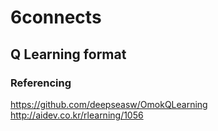 # 6connects

## Q Learning format

### Referencing 

https://github.com/deepseasw/OmokQLearning <br/>
http://aidev.co.kr/rlearning/1056
